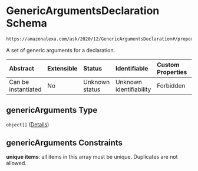 # GenericArgumentsDeclaration Schema

```txt
https://amazonalexa.com/ask/2020/12/GenericArgumentsDeclaration#/properties/genericArguments
```

A set of generic arguments for a declaration.

| Abstract            | Extensible | Status         | Identifiable            | Custom Properties | Additional Properties | Access Restrictions | Defined In                                                                              |
| :------------------ | :--------- | :------------- | :---------------------- | :---------------- | :-------------------- | :------------------ | :-------------------------------------------------------------------------------------- |
| Can be instantiated | No         | Unknown status | Unknown identifiability | Forbidden         | Allowed               | none                | [ActionDeclaration.json\*](../../schemas/ActionDeclaration.json "open original schema") |

## genericArguments Type

`object[]` ([Details](genericargumentsdeclaration-items.md))

## genericArguments Constraints

**unique items**: all items in this array must be unique. Duplicates are not allowed.
